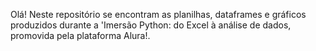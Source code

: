 Olá! Neste repositório se encontram as planilhas, dataframes e gráficos produzidos
durante a 'Imersão Python: do Excel à análise de dados, promovida pela plataforma Alura!.
